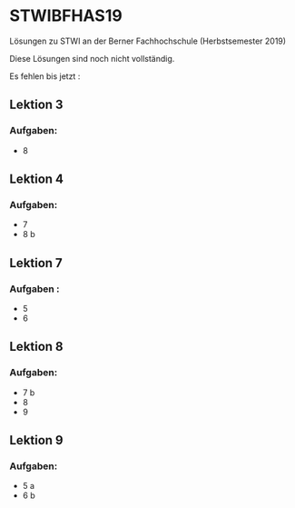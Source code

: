 # STWIBFHAS19
Lösungen zu STWI an der Berner Fachhochschule (Herbstsemester 2019)

Diese Lösungen sind noch nicht vollständig.

Es fehlen bis jetzt :

## Lektion  3 

### Aufgaben: 
- 8 

## Lektion  4 

### Aufgaben: 

   - 7 
   - 8  b 

## Lektion  7 

### Aufgaben : 
- 5 
- 6 

## Lektion  8 

### Aufgaben: 
- 7 b
- 8
- 9 

## Lektion  9 

### Aufgaben: 
- 5 a
- 6 b

